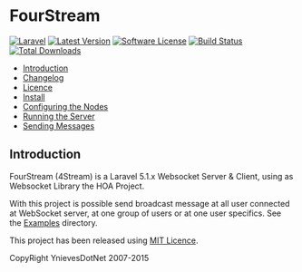 # FourStream

[![Laravel](https://img.shields.io/badge/Laravel-~5.1-orange.svg?style=flat-square)](http://laravel.com)
[![Latest Version](https://img.shields.io/badge/Version-~0.3-green.svg?style=flat-square)](https://github.com/ynievesdotnet/fourstream/releases)
[![Software License](https://img.shields.io/badge/license-MIT-brightgreen.svg?style=flat-square)](docs/LICENCE.md)
[![Build Status](https://img.shields.io/travis/ynievesdotnet/fourstream/master.svg?style=flat-square)](https://travis-ci.org/ynievesdotnet/fourstream)
[![Total Downloads](https://img.shields.io/packagist/dt/ynievesdotnet/fourstream.svg?style=flat-square)](https://packagist.org/packages/ynievesdotnet/fourstream)

- [Introduction](#introduction)
- [Changelog](CHANGELOG.md)
- [Licence](docs/LICENCE.md)
- [Install](docs/Install.md)
- [Configuring the Nodes](docs/Configuring.md)
- [Running the Server](docs/Running.md)
- [Sending Messages](docs/Sending.md)

<a name="introduction"></a>
## Introduction
FourStream (4Stream) is a Laravel 5.1.x Websocket Server & Client, using as Websocket Library the HOA Project.

With this project is possible send broadcast message at all user connected at WebSocket server, at one group of users or at one user specifics. See the [Examples](examples/) directory.

This project has been released using [MIT Licence](docs/LICENCE.md).

CopyRight YnievesDotNet 2007-2015

